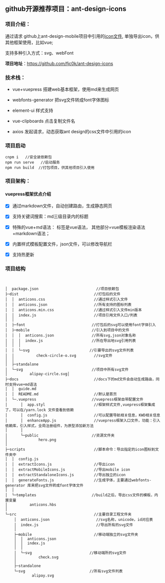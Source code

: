 ## github开源推荐项目：ant-design-icons



### 项目介绍：

通过请求 github上ant-design-mobile项目中引用的[icon文件](https://github.com/ant-design/ant-design-mobile/blob/master/components/icon/loadSprite.tsx),
单独导出icon，供其他框架使用，比如vue;

支持多种引入方式：svg、webFont

**项目地址**：<https://github.com/fjc0k/ant-design-icons>




### 技术栈：
- vue+vuepress  搭建web基本框架，使用md来生成网页

- webfonts-generator 把svg文件转成font字体图标

- element-ui 样式支持

- vue-clipboards  点击复制文件名

- axios 发起请求，动态获取ant design的css文件中引用的icon

  


### 项目启动

```
cnpm i   //安全装依赖包
npm run serve   //启动服务
npm run build  //打包项目，供其他项目引入使用
```



### 项目架构：

#### vuepress框架优点介绍

- [x]  通过markdown文件，自动创建路由，生成静态网页
- [x]  支持关键词搜索：md三级目录内的标题
- [x]  特殊的vue+md语法： <script></script>标签是vue语法， 其他部分=vue模板渲染语法+markdown语法；
- [x] 内置样式模板配置文件，json文件，可以修改导航栏
- [x] 支持热更新



### 项目结构

```


│  package.json                          //项目依赖包
├─dist                                  //打包后的文件
│  │  anticons.css                      //通过样式引入文件
│  │  anticons.json                     //所有支持的图标列表
│  │  anticons.min.css                  //通过样式引入文件min版本              
│  │  index.js                          //项目引用文件入口/列表
│  │
│  ├─font                              //打包后的svg可以使用font字体引入
│  ├─mobile                            //引入到项目中的文件
│  │  │  anticons.json                 //所有svg,json对象名称
│  │  │  index.js                      //所在导出地svg引用列表
│  │  │
│  │  └─svg                           //引要导出的svg文件列表
│  │          check-circle-o.svg        //svg文件
│  │
│  ├─standalone                             
│  └─svg                               //项目中所有svg文件
│          alipay-circle.svg│
├─docs                                  //docs下的md文件会自动生成路由，同时支持vue+md语法
│  │  guide.md
│  │  README.md                         //默认是首页                                   
│  └─.vuepress                         //vuepress框架自带配置文件
│      │  app.styl                      //框架样式文件,vuepress框架集成了，可以在/yarn.lock 文件查看到依赖
│      │  config.js                     //可以配置导航相关信息，KWD相关信息
│      │  enhanceApp.js                 //vuepress框架入口文件，功能：引入依赖库，引入样式，全局注册组件，为原型添加新方法
│      │
│      └─public                        //资源文件夹
│              hero.png
│
├─scripts                               //脚本命令：导出指定的icon图标到文件夹中
│  │  config.js
│  │  extractIcons.js                   //导出icon   
│  │  extractMobileIcons.js             //导出mobile icon
│  │  extractStandaloneIcons.js         //导出独立的icon
│  │  generateFonts.js                  //生成字体，主要通过webfonts-generator 库来把svg文件转成font字体文件
│  │
│  └─templates                         //build之后，导出css文件的模板，内置变量
│          anticons.hbs
│
└─src                                   //主要目录工程文件夹
    │  anticons.json                     //svg名称，unicode，id对应表
    │  index.js                          //导出所有的svg文件
    │
    ├─mobile                            //移动端独立的svg文件夹
    │  │  anticons.json
    │  │  index.js
    │  │
    │  └─svg                          //移动端所的svg文件
    │          check.svg
    │
    ├─standalone
    └─svg                             //所有svg文件列表
            alipay.svg
    
```
